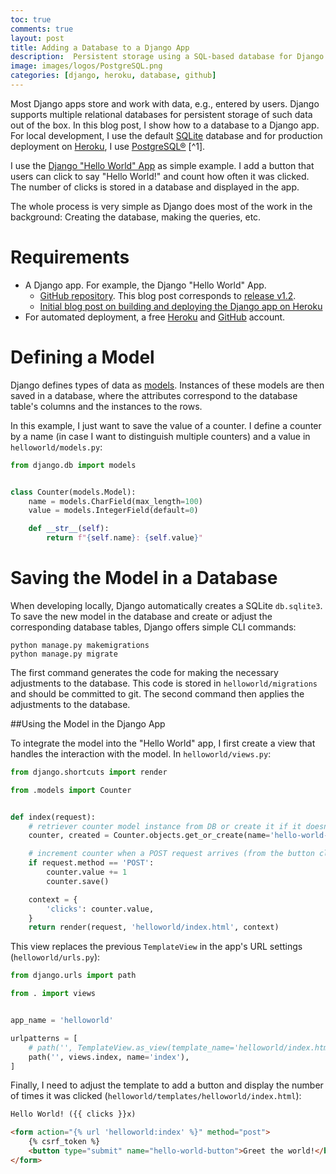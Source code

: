 ```yaml
---
toc: true
comments: true
layout: post
title: Adding a Database to a Django App
description:  Persistent storage using a SQL-based database for Django (development and deployment on Heroku).
image: images/logos/PostgreSQL.png
categories: [django, heroku, database, github]
---
```


Most Django apps store and work with data, e.g., entered by users.
Django supports multiple relational databases for persistent storage of such data out of the box.
In this blog post, I show how to a database to a Django app.
For local development, I use the default [SQLite](https://www.sqlite.org/index.html) database and for production 
deployment on [Heroku](https://dashboard.heroku.com/), I use [PostgreSQL®](https://www.postgresql.org/) [^1].

I use the [Django "Hello World" App](https://stefanbschneider.github.io/blog/django-heroku) as simple example.
I add a button that users can click to say "Hello World!" and count how often it was clicked.
The number of clicks is stored in a database and displayed in the app.

The whole process is very simple as Django does most of the work in the background: Creating the database, making the queries, etc.


# Requirements

* A Django app. For example, the Django "Hello World" App.
    * [GitHub repository](https://github.com/stefanbschneider/django-hello-world). This blog post corresponds to [release v1.2](https://github.com/stefanbschneider/django-hello-world/releases/tag/v1.2.0).
    * [Initial blog post on building and deploying the Django app on Heroku](https://stefanbschneider.github.io/blog/django-heroku)
* For automated deployment, a free [Heroku](https://dashboard.heroku.com/) and [GitHub](https://github.com/) account.


# Defining a Model

Django defines types of data as [models](https://docs.djangoproject.com/en/3.1/topics/db/models/).
Instances of these models are then saved in a database, where the attributes correspond to the database table's columns and the instances to the rows.

In this example, I just want to save the value of a counter. 
I define a counter by a name (in case I want to distinguish multiple counters) and a value in `helloworld/models.py`:

```python
from django.db import models


class Counter(models.Model):
    name = models.CharField(max_length=100)
    value = models.IntegerField(default=0)

    def __str__(self):
        return f"{self.name}: {self.value}"
```


# Saving the Model in a Database

When developing locally, Django automatically creates a SQLite `db.sqlite3`.
To save the new model in the database and create or adjust the corresponding database tables, Django offers simple CLI commands:

```
python manage.py makemigrations
python manage.py migrate
```

The first command generates the code for making the necessary adjustments to the database. 
This code is stored in `helloworld/migrations` and should be committed to git.
The second command then applies the adjustments to the database.


##Using the Model in the Django App

To integrate the model into the "Hello World" app, I first create a view that handles the interaction with the model.
In `helloworld/views.py`:

```python
from django.shortcuts import render

from .models import Counter


def index(request):
    # retriever counter model instance from DB or create it if it doesn't exist yet
    counter, created = Counter.objects.get_or_create(name='hello-world-button')

    # increment counter when a POST request arrives (from the button click)
    if request.method == 'POST':
        counter.value += 1
        counter.save()

    context = {
        'clicks': counter.value,
    }
    return render(request, 'helloworld/index.html', context)
```

This view replaces the previous `TemplateView` in the app's URL settings (`helloworld/urls.py`):

```python
from django.urls import path

from . import views


app_name = 'helloworld'

urlpatterns = [
    # path('', TemplateView.as_view(template_name='helloworld/index.html'), name='index'),
    path('', views.index, name='index'),
]
```

Finally, I need to adjust the template to add a button and display the number of times it was clicked (`helloworld/templates/helloworld/index.html`):

```html
Hello World! ({{ clicks }}x)

<form action="{% url 'helloworld:index' %}" method="post">
    {% csrf_token %}
    <button type="submit" name="hello-world-button">Greet the world!</button>
</form>
```


